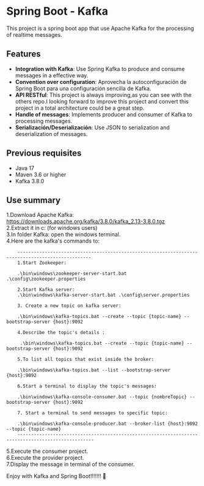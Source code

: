 #  Spring Boot - Kafka  

This project is a spring boot app that use Apache Kafka for the processing of realtime messages.  

## Features  

- **Integration with Kafka**: Use Spring Kafka to produce and consume messages in a effective way.  
- **Convention over configuration**: Aprovecha la autoconfiguración de Spring Boot para una configuración sencilla de Kafka.  
- **API RESTful**: This project is always improving,as you can see with the others repo.I looking forward to improve this project and convert this project in a total architecture could be a great step.  
- **Handle of messages**: Implements producer and consumer of Kafka to processing messages.  
- **Serialización/Deserialización**: Use JSON to serialization and deserialization of messages.  

## Previous requisites  

- Java 17  
- Maven 3.6 or higher  
- Kafka 3.8.0   

## Use summary  
1.Download Apache Kafka: https://downloads.apache.org/kafka/3.8.0/kafka_2.13-3.8.0.tgz   
2.Extract it in c: (for windows users)  
3.In folder Kafka: open the windows terminal.  
4.Here are the kafka's commands to:  
        
        
        
        -------------------------------------------------------------------------------------------------   
        1.Start Zookeeper:    
        
        .\bin\windows\zookeeper-server-start.bat .\config\zookeeper.properties   
        
        2.Start Kafka server:  
        .\bin\windows\kafka-server-start.bat .\config\server.properties  
        
        3. Create a new topic on kafka server:  
        
        .\bin\windows\kafka-topics.bat --create --topic {topic-name} --bootstrap-server {host}:9092  
        
        4.Describe the topic's details :  
        
         .\bin\windows\kafka-topics.bat --create --topic {topic-name} --bootstrap-server {host}:9092  
        
        5.To list all topics that exist inside the broker:  
        
        .\bin\windows\kafka-topics.bat --list --bootstrap-server {host}:9092  
        
        6.Start a terminal to display the topic's messages:  
        
        .\bin\windows\kafka-console-consumer.bat --topic {nombreTopic} --bootstrap-server {host}:9092  
        
        7. Start a terminal to send messages to specific topic:  
        
        .\bin\windows\kafka-console-producer.bat --broker-list {host}:9092 --topic {topic-name}  
        --------------------------------------------------------------------------------------------------  

  
5.Execute the consumer project.  
6.Execute the provider project.  
7.Display the message in terminal of the consumer.    

Enjoy with Kafka
and Spring Boot!!!!!!!
   🙂

